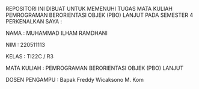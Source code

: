 REPOSITORI INI DIBUAT UNTUK MEMENUHI TUGAS MATA KULIAH PEMROGRAMAN BERORIENTASI OBJEK (PBO) LANJUT PADA SEMESTER 4
PERKENALKAN SAYA :

NAMA : MUHAMMAD ILHAM RAMDHANI

NIM : 220511113

KELAS : TI22C / R3

MATA KULIAH : PEMROGRAMAN BERORIENTASI OBJEK (PBO) LANJUT

DOSEN PENGAMPU : Bapak Freddy Wicaksono M. Kom
